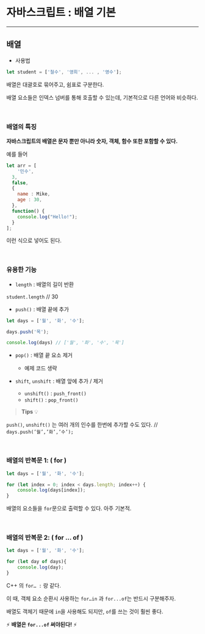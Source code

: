 # 자바스크립트 : 배열 기본

---

## 배열

- 사용법

```jsx
let student = ['철수', '영희', ... , '영수'];
```

배열은 대괄호로 묶어주고, 쉼표로 구분한다.

배열 요소들은 인덱스 넘버를 통해 호출할 수 있는데, 기본적으로 다른 언어와 비슷하다.

<br>

### 배열의 특징

**자바스크립트의 배열은 문자 뿐만 아니라 숫자, 객체, 함수 또한 포함할 수 있다.**

예를 들어

```jsx
let arr = [
	'민수',
  3,
  false,
  {
    name : Mike,
    age : 30,
  },
  function() {
    console.log("Hello!");
  }
];
```

이런 식으로 넣어도 된다.

<br>

### 유용한 기능

- `length` : 배열의 길이 반환

`student.length` // 30

- `push()` : 배열 끝에 추가

```jsx
let days = ['월', '화', '수'];

days.push('목');

console.log(days) // ['월', '화', '수', '목']
```

- `pop()` : 배열 끝 요소 제거
    - 예제 코드 생략

- `shift`, `unshift` : 배열 앞에 추가 / 제거
    - `unshift()` : `push_front()`
    - `shift()` : `pop_front()`

> **Tips** 💡

`push()`, `unshift()` 는 여러 개의 인수를 한번에 추가할 수도 있다.
// `days.push(’월’,’화’,’수’);`


<br>

### 배열의 반복문 1:  ( for )

```jsx
let days = ['월', '화', '수'];

for (let index = 0; index < days.length; index++) {
	console.log(days[index]);
}
```

배열의 요소들을 `for`문으로 출력할 수 있다. 아주 기본적.

<br>

### 배열의 반복문 2:  ( for … of )

```jsx
let days = ['월', '화', '수'];

for (let day of days){
	console.log(day);
}
```

C++ 의 `for… :` 랑 같다.

이 때, 객체 요소 순환시 사용하는 `for…in` 과 `for...of`는 반드시 구분해주자.

배열도 객체기 때문에 `in`을 사용해도 되지만, `of`를 쓰는 것이 훨씬 좋다.  

⚡ **배열은 `for...of` 써야된다!** ⚡
